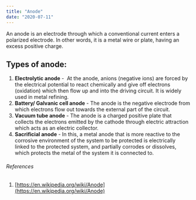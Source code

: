 ```yaml
---
title: "Anode"
date: "2020-07-11"
---
```


An anode is an electrode through which a conventional current enters a polarized electrode. In other words, it is a metal wire or plate, having an excess positive charge.

## Types of anode:

1. **Electrolytic anode** \-  At the anode, anions (negative ions) are forced by the electrical potential to react chemically and give off electrons (oxidation) which then flow up and into the driving circuit. It is widely used in metal refining. 
2. **Battery/ Galvanic cell anode** - The anode is the negative electrode from which electrons flow out towards the external part of the circuit.
3. **Vacuum tube anode** \- The anode is a charged positive plate that collects the electrons emitted by the cathode through electric attraction which acts as an electric collector.
4. **Sacrificial anode** - In this, a metal anode that is more reactive to the corrosive environment of the system to be protected is electrically linked to the protected system, and partially corrodes or dissolves, which protects the metal of the system it is connected to.

###### References

1. [https://en.wikipedia.org/wiki/Anode](https://en.wikipedia.org/wiki/Anode)
